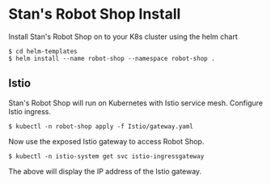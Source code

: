 
# Stan's Robot Shop Install

Install Stan's Robot Shop on to your K8s cluster using the helm chart

```shell
$ cd helm-templates
$ helm install --name robot-shop --namespace robot-shop .
```


## Istio

Stan's Robot Shop will run on Kubernetes with Istio service mesh. Configure Istio ingress.

```shell
$ kubectl -n robot-shop apply -f Istio/gateway.yaml
```

Now use the exposed Istio gateway to access Robot Shop.

```shell
$ kubectl -n istio-system get svc istio-ingressgateway
```

The above will display the IP address of the Istio gateway.
